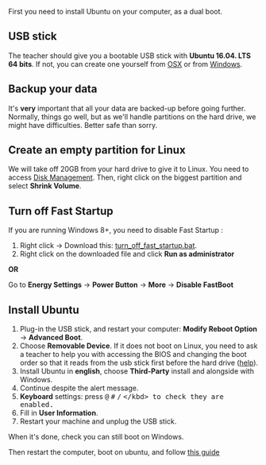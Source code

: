 First you need to install Ubuntu on your computer, as a dual boot.

## USB stick

The teacher should give you a bootable USB stick with **Ubuntu 16.04. LTS 64 bits**. If not, you can create one yourself from [OSX](http://web.archive.org/web/20151222000109/http://www.ubuntu.com/download/desktop/create-a-usb-stick-on-mac-osx) or from [Windows](http://www.ubuntu.com/download/desktop/create-a-usb-stick-on-windows).

## Backup your data

It's **very** important that all your data are backed-up before going further. Normally, things go well, but as we'll handle partitions on the hard drive, we might have difficulties. Better safe than sorry.

## Create an empty partition for Linux

We will take off 20GB from your hard drive to give it to Linux. You need to access [Disk Management](http://pcsupport.about.com/od/windows-8/a/disk-management-windows-8.htm). Then, right click on the biggest partition and select **Shrink Volume**.

## Turn off Fast Startup

If you are running Windows 8+, you need to disable Fast Startup :

1. Right click -> Download this: [turn_off_fast_startup.bat](https://raw.githubusercontent.com/lewagon/setup/master/utils/turn_off_fast_startup.bat).
1. Right click on the downloaded file and click **Run as administrator**

**OR**

Go to **Energy Settings** -> **Power Button** -> **More** -> **Disable FastBoot**

## Install Ubuntu

1. Plug-in the USB stick, and restart your computer: **Modify Reboot Option** -> **Advanced Boot**.
2. Choose **Removable Device**. If it does not boot on Linux, you need to ask a teacher to help you with accessing the BIOS and changing the boot order so that it reads from the usb stick first before the hard drive ([help](UBUNTU_ISSUES.md)).
3. Install Ubuntu in **english**, choose **Third-Party** install and alongside with Windows.
4. Continue despite the alert message.
5. **Keyboard** settings: press <kbd>@</kbd> <kbd>#</kbd> <kbd>/</kbd> <kbd>\</kbd> to check they are enabled.
6. Fill in **User Information**.
7. Restart your machine and unplug the USB stick.

When it's done, check you can still boot on Windows.

Then restart the computer, boot on ubuntu, and follow [this guide](UBUNTU.md)
